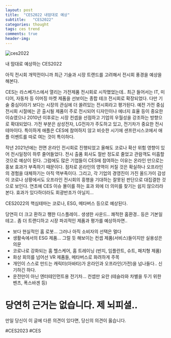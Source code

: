 ```yaml
---
layout: post
title:  "CES2022 내맘대로 예상"
subtitle:   "CES2022"
categories: thought
tags: ces trend
comments: true
header-img: 
---
```


![ces2022](https://youngsungson.github.io/assets/img/thought/20220104-thought-CES2022.jpg)
 
내 맘대로 예상하는 CES2022

아직 전시회 개막전이니까 최근 기술과 시장 트랜드를 고려해서 전시회 풍경을 예상을 해본다.

CES는 라스베가스에서 열리는 가전제품 전시회로 시작했었는데.. 최근 들어서는 IT, 미디어, 자동차 등 이머징 마켓 제품을 선보이는 종합 테크 전시회로 확장되었다. 다만 기술 중심이라기 보다는 시장의 관심에 더 쏠려있는 전시회라고 평가된다. 예전 가전 중심 전시회 시절에는 곧 출시될 제품이 주로 전시되어 디자인이나 에너지 효율 등이 중요한 이슈였으나 2010년 이후로는 시장 컨셉을 선점하고 기업의 우월성을 강조하는 방향으로 확대되었다. 가전 부분은 삼성전자, LG전자가 주도하고 있고, 전기차가 중요한 전시 테마이다. 특이하게 애플은 CES에 참여하지 않고 비슷한 시기에 샌프란시스코에서 애플 이벤트를 따로 여는 것이 특이하다.

작년 2021년에는 전면 온라인 전시회로 진행되었고 올해도 코로나 확산 위험 영향이 있어 전시일정이 하루 줄어들었다. 전시 출품 회사도 절반 정도로 줄었고 관람객도 미흡할 것으로 예상이 된다. 그럼에도 많은 기업들이 CES에 참여하는 이유는 온라인 만으로는 홍보 효과가 부족하기 때문이다. 점차로 온라인의 영역이 커질 것은 확실하나 오프라인의 경험을 대체하기는 아직 역부족이다. 그리고, 각 기업의 경영진이 가진 올드가이 감성이 코로나 상황에서도 오프라인 전시회의 흥행을 기대하는 잘못된 판단으로 대집결한 것으로 보인다. 연초에 CES 이슈 몰이를 하는 효과 외에 더 의미를 찾기는 쉽지 않으리라 본다. 효과가 있다하더라도 회광반조가 아닐지...

CES2022의 핵심테마는 코로나, ESG, 메타버스 등으로 예상된다.

당연히 더 크고 환하고 쨍한 디스플레이.. 생생한 사운드.. 쾌적한 홈환경.. 등은 기본일테고.. 좀 더 트랜디하고 시장 파괴적인 제품과 평가를 예상하자면..

* 보다 현실적인 홈 로봇... 그러나 아직 소비자의 선택은 멀다
* 생활속에서의 ESG 제품... 그럴 듯 해보이는 컨셉 제품(서비스)들이지만 실용성은 의문
* 코로나로 강화되는 홈 헬스케어, 홈 트레이닝 (반지, 임플란트, 슈트, 패치형 제품)
* 화상 회의를 넘어선 VR 제품들, 메타버스로 화려하게 주목
* 개인이 스스로 만드는 캐릭터(아바타)가 온라인과 오프라인(가전)을 넘나들다.. 신기하긴 하다.
* 운전만이 아닌 엔터테인먼트용 전기차... 컨셉만 요란 (테슬라와 차별을 두기 위한 벤츠, 폭스바겐 등)

# 당연히 근거는 없습니다. 제 뇌피셜..


만일 당신이 이 글에 다른 의견이 있다면, 당신의 의견이 옳습니다. 

#CES2023 #CES

